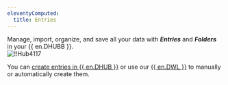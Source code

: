 ```yaml
---
eleventyComputed:
  title: Entries
---
```

Manage, import, organize, and save all your data with ***Entries*** and ***Folders*** in your {{ en.DHUBB }}.  
![!!Hub4117](https://webdevolutions.azureedge.net/docs/en/hub/Hub4117.png)  

You can [create entries in {{ en.DHUB }}](/hub/web-interface/entries/create-entries-manually/) or use our [{{ en.DWL }}](/hub/dwl/using-devolutions-web-login/) to manually or automatically create them. 
